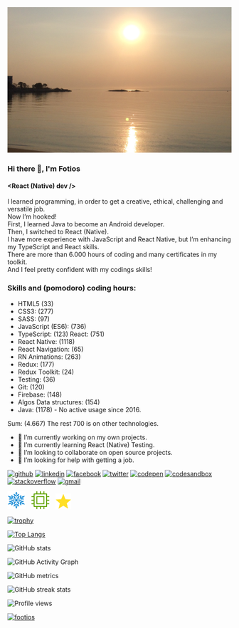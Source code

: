 ![<React (Native) dev />](https://github.com/footios/footios/blob/main/sunrise.jpg)
### Hi there 👋, I'm Fotios 
#### <React (Native) dev />

I learned programming, in order to get a creative, ethical, challenging and versatile job.\
Now I’m hooked!\
First, I learned Java to become an Android developer.\
Then, I switched to React (Native).\
I have more experience with JavaScript and React Native, but I’m enhancing my TypeScript and React skills.\
There are more than 6.000 hours of coding and many certificates in my toolkit.\
And I feel pretty confident with my codings skills!

### Skills and (pomodoro) coding hours:
- HTML5 (33)
- CSS3: (277)
- SASS: (97)
- JavaScript (ES6): (736) 
- TypeScript: (123) React: (751)
- React Native: (1118) 
- React Navigation: (65) 
- RN Animations: (263) 
- Redux: (177)
- Redux Τoolkit: (24)
- Testing: (36)
- Git: (120)
- Firebase: (148)
- Algos Data structures: (154) 
- Java: (1178) - No active usage since 2016.

Sum: (4.667)
The rest 700 is on other technologies.

- 🔭 I’m currently working on my own projects. 
- 🌱 I’m currently learning React (Native) Testing. 
- 👯 I’m looking to collaborate on open source projects. 
- 🤔 I’m looking for help with getting a job. 


[<img src='https://cdn.jsdelivr.net/npm/simple-icons@3.0.1/icons/github.svg' alt='github' height='40'>](https://github.com/footios)  [<img src='https://cdn.jsdelivr.net/npm/simple-icons@3.0.1/icons/linkedin.svg' alt='linkedin' height='40'>](https://www.linkedin.com/in/fotios-tsakiris-72331b170//)  [<img src='https://cdn.jsdelivr.net/npm/simple-icons@3.0.1/icons/facebook.svg' alt='facebook' height='40'>](https://www.facebook.com/footios.tsakiris.1/)  [<img src='https://cdn.jsdelivr.net/npm/simple-icons@3.0.1/icons/twitter.svg' alt='twitter' height='40'>](https://twitter.com/fooTios76)  [<img src='https://cdn.jsdelivr.net/npm/simple-icons@3.0.1/icons/codepen.svg' alt='codepen' height='40'>](https://codepen.io/fooTios)  [<img src='https://cdn.jsdelivr.net/npm/simple-icons@3.0.1/icons/codesandbox.svg' alt='codesandbox' height='40'>](https://codesandbox.io/u/footios)  [<img src='https://cdn.jsdelivr.net/npm/simple-icons@3.0.1/icons/stackoverflow.svg' alt='stackoverflow' height='40'>](https://stackoverflow.com/users/fotios-tsakiris)  [<img src='https://cdn.jsdelivr.net/npm/simple-icons@3.0.1/icons/gmail.svg' alt='gmail' height='40'>](footios76@gmail.com)  

<a href='https://archiveprogram.github.com/'><img src='https://raw.githubusercontent.com/acervenky/animated-github-badges/master/assets/acbadge.gif' width='40' height='40'></a> <a href='https://docs.github.com/en/developers'><img src='https://raw.githubusercontent.com/acervenky/animated-github-badges/master/assets/devbadge.gif' width='40' height='40'></a> <a href='https://stars.github.com/'><img src='https://raw.githubusercontent.com/acervenky/animated-github-badges/master/assets/starbadge.gif' width='35' height='35'></a> 

[![trophy](https://github-profile-trophy.vercel.app/?username=footios)](https://github.com/ryo-ma/github-profile-trophy)

[![Top Langs](https://github-readme-stats.vercel.app/api/top-langs/?username=footios)](https://github.com/anuraghazra/github-readme-stats)

![GitHub stats](https://github-readme-stats.vercel.app/api?username=footios&show_icons=true&count_private=true)  

![GitHub Activity Graph](https://activity-graph.herokuapp.com/graph?username=footios)  

![GitHub metrics](https://metrics.lecoq.io/footios)  

![GitHub streak stats](https://github-readme-streak-stats.herokuapp.com/?user=footios)  

![Profile views](https://gpvc.arturio.dev/footios)  

[![footios](https://github-readme-stats.vercel.app/api?username=footios)](https://github.com/anuraghazra/github-readme-stats)
<!--
**footios/footios** is a ✨ _special_ ✨ repository because its `README.md` (this file) appears on your GitHub profile.

Here are some ideas to get you started:

- 🔭 I’m currently working on ...
- 🌱 I’m currently learning ...
- 👯 I’m looking to collaborate on ...
- 🤔 I’m looking for help with ...
- 💬 Ask me about ...
- 📫 How to reach me: ...
- 😄 Pronouns: ...
- ⚡ Fun fact: ...
-->
